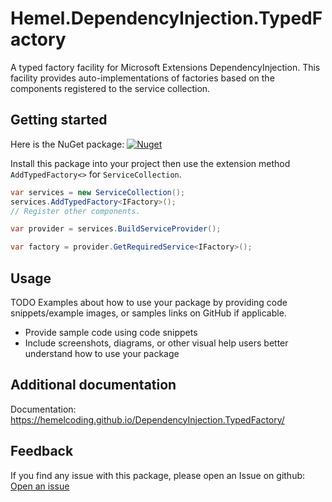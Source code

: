 # Hemel.DependencyInjection.TypedFactory

A typed factory facility for Microsoft Extensions DependencyInjection.
This facility provides auto-implementations of factories based on the components registered to the service collection.

## Getting started

Here is the NuGet package: [![Nuget](https://img.shields.io/nuget/dt/Hemel.DependencyInjection.TypedFactory)](https://www.nuget.org/packages/Hemel.DependencyInjection.TypedFactory)

Install this package into your project then use the extension method `AddTypedFactory<>` for `ServiceCollection`.

```csharp
var services = new ServiceCollection();
services.AddTypedFactory<IFactory>();
// Register other components.

var provider = services.BuildServiceProvider();

var factory = provider.GetRequiredService<IFactory>();
```

## Usage

TODO
Examples about how to use your package by providing code snippets/example images, or samples links on GitHub if applicable. 

- Provide sample code using code snippets
- Include screenshots, diagrams, or other visual help users better understand how to use your package

## Additional documentation

Documentation: https://hemelcoding.github.io/DependencyInjection.TypedFactory/

## Feedback

If you find any issue with this package, please open an Issue on github: [Open an issue](https://github.com/HemelCoding/DependencyInjection.TypedFactory/issues/new)
